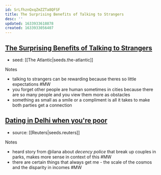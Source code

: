```yaml
---
id: SrLfhznQxqZmZZTa8QFSF
title: The Surprising Benefits of Talking to Strangers
desc: ''
updated: 1633933618878
created: 1633933056407
---
```



## [The Surprising Benefits of Talking to Strangers](https://www.theatlantic.com/family/archive/2021/08/why-we-should-talk-strangers-more/619642/)

- seed: [[The Atlantic|seeds.the-atlantic]]

Notes

- talking to strangers can be rewarding because theres so little expectations #MW
- you forget other people are human sometimes in cities because there are so many people and you view them more as obstacles
- something as small as a smile or a compliment is all it takes to make both parties get a connection

## [Dating in Delhi when you're poor](https://news.ycombinator.com/item?id=28090158)

- source: [[Reuters|seeds.reuters]]

Notes

- heard story from @ilana about *decency police* that break up couples in parks, makes more sense in context of this #MW
- there are certain things that always get me - the scale of the cosmos and the disparity in incomes #MW
